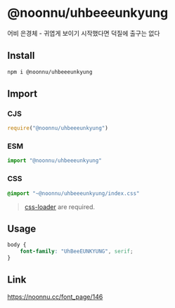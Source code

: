 # @noonnu/uhbeeeunkyung
어비 은경체 - 귀엽게 보이기 시작했다면 덕질에 출구는 없다

## Install
```sh
npm i @noonnu/uhbeeeunkyung
```
## Import
### CJS
```js
require("@noonnu/uhbeeeunkyung")
```
### ESM
```js
import "@noonnu/uhbeeeunkyung"
```
### CSS 
```css
@import "~@noonnu/uhbeeeunkyung/index.css"
```
> [css-loader](https://github.com/webpack-contrib/css-loader) are required.

## Usage
```css
body {
    font-family: "UhBeeEUNKYUNG", serif;
}
```

## Link
https://noonnu.cc/font_page/146